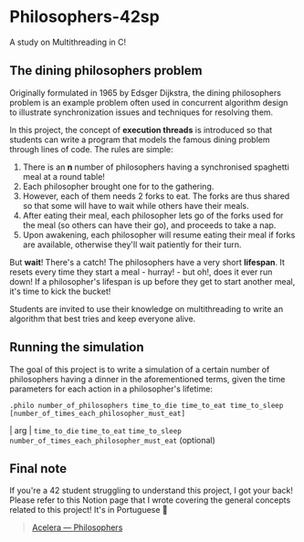 # Philosophers-42sp
A study on Multithreading in C!

## The dining philosophers problem
Originally formulated in 1965 by Edsger Dijkstra, the dining philosophers problem is an example problem often used in concurrent algorithm design to illustrate synchronization issues and techniques for resolving them.

In this project, the concept of **execution threads** is introduced so that students can write a program that models the famous dining problem through lines of code. The rules are simple:

1. There is an **n** number of philosophers having a synchronised spaghetti meal at a round table!
2. Each philosopher brought one for to the gathering.
3. However, each of them needs 2 forks to eat. The forks are thus shared so that some will have to wait while others have their meals.
4. After eating their meal, each philosopher lets go of the forks used for the meal (so others can have their go), and proceeds to take a nap.
5. Upon awakening, each philosopher will resume eating their meal if forks are available, otherwise they'll wait patiently for their turn.

But **wait**! There's a catch! The philosophers have a very short **lifespan**. It resets every time they start a meal - hurray! - but oh!, does it ever run down! If a philosopher's lifespan is up before they get to start another meal, it's time to kick the bucket!

Students are invited to use their knowledge on multithreading to write an algorithm that best tries and keep everyone alive.

## Running the simulation
The goal of this project is to write a simulation of a certain number of philosophers having a dinner in the aforementioned terms, given the time parameters for each action in a philosopher's lifetime:
```
.philo number_of_philosophers time_to_die time_to_eat time_to_sleep [number_of_times_each_philosopher_must_eat]
```
| arg | 
`time_to_die`
`time_to_eat`
`time_to_sleep`
`number_of_times_each_philosopher_must_eat` (optional)

## Final note
If you're a 42 student struggling to understand this project, I got your back! Please refer to this Notion page that I wrote covering the general concepts related to this project! It's in Portuguese :cactus:

> [Acelera — Philosophers](https://rodsmade.notion.site/Acelera-Philosophers-a82a52edabe24ea4a382393fae6c4531)
